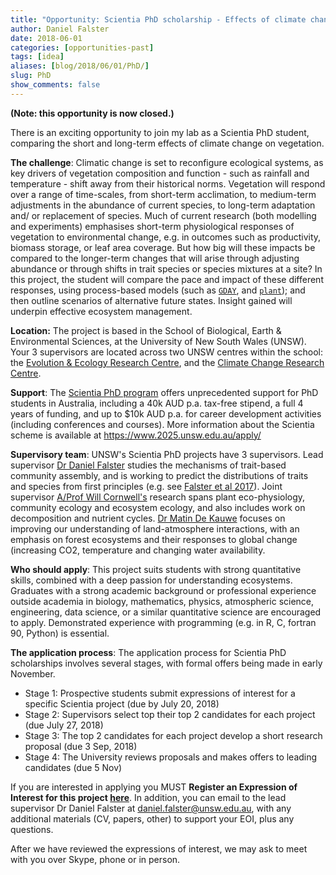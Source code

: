 ```yaml
---
title: "Opportunity: Scientia PhD scholarship - Effects of climate change on vegetation"
author: Daniel Falster
date: 2018-06-01
categories: [opportunities-past]
tags: [idea]
aliases: [blog/2018/06/01/PhD/]
slug: PhD
show_comments: false
---
```


**(Note: this opportunity is now closed.)**

There is an exciting opportunity to join my lab as a Scientia PhD student, comparing the short and long-term effects of climate change on vegetation. 

**The challenge**: Climatic change is set to reconfigure ecological systems, as key drivers of vegetation composition and function - such as rainfall and temperature - shift away from their historical norms. Vegetation will respond over a range of time-scales, from short-term acclimation, to medium-term adjustments in the abundance of current species, to long-term adaptation and/ or replacement of species. Much of current research (both modelling and experiments) emphasises short-term physiological responses of vegetation to environmental change, e.g. in outcomes such as productivity, biomass storage, or leaf area coverage. But how big will these impacts be compared to the longer-term changes that will arise through adjusting abundance or through shifts in trait species or species mixtures at a site? In this project, the student will compare the pace and impact of these different responses, using process-based models (such as [`GDAY`](https://github.com/mdekauwe/GDAY), and [`plant`](https://traitecoevo.github.io/plant/)); and then outline scenarios of alternative future states. Insight gained will underpin effective ecosystem management.

**Location:** The project is based in the School of Biological, Earth & Environmental Sciences, at the University of New South Wales (UNSW). Your 3 supervisors are located across two UNSW centres within the school: the [Evolution & Ecology Research Centre](http://eerc.unsw.edu.au/), and the [Climate Change Research Centre](ccrc.unsw.edu.au/).

**Support**: The [Scientia PhD program](https://www.2025.unsw.edu.au/apply/) offers unprecedented support for PhD students in Australia, including a 40k AUD p.a. tax-free stipend, a full 4 years of funding, and up to $10k AUD p.a. for career development activities (including conferences and courses). More information about the Scientia scheme is available at https://www.2025.unsw.edu.au/apply/

**Supervisory team**: UNSW's Scientia PhD projects have 3 supervisors. Lead supervisor [Dr Daniel Falster](http://danielfalster.com) studies the mechanisms of trait-based community assembly, and is working to predict the distributions of traits and species from first principles (e.g. see [Falster et al 2017](http://doi.org/10.1073/pnas.1610206114)).  Joint supervisor [A/Prof Will Cornwell's](http://willcornwell.org/) research spans plant eco-physiology, community ecology and ecosystem ecology, and also includes work on decomposition and nutrient cycles. [Dr Matin De Kauwe](http://mdekauwe.github.io/) focuses on improving our understanding of land-atmosphere interactions, with an emphasis on forest ecosystems and their responses to global change (increasing CO2, temperature and changing water availability.

**Who should apply**: This project suits students with strong quantitative skills, combined with a deep passion for understanding ecosystems. Graduates with a strong academic background or professional experience outside academia in biology, mathematics, physics, atmospheric science, engineering, data science, or a similar quantitative science are encouraged to apply. Demonstrated experience with programming (e.g. in R, C, fortran 90, Python) is essential.

**The application process**: The application process for Scientia PhD scholarships involves several stages, with formal offers being made in early November.

- Stage 1: Prospective students submit expressions of interest for a specific Scientia project (due by July 20, 2018)
- Stage 2: Supervisors select top their top 2 candidates for each project (due July 27, 2018)
- Stage 3: The top 2 candidates for each project develop a short research proposal (due 3 Sep, 2018)
- Stage 4: The University reviews proposals and makes offers to leading candidates (due 5 Nov)

If you are interested in applying you MUST **Register an Expression of Interest for this project [here](https://www.2025.unsw.edu.au/apply/scientia-phd-scholarships/short-and-long-term-effects-climate-change-vegetation)**. In addition, you can email to the lead supervisor Dr Daniel Falster at daniel.falster@unsw.edu.au, with any additional materials (CV, papers, other) to support your EOI, plus any questions.

After we have reviewed the expressions of interest, we may ask to meet with you over Skype, phone or in person.
